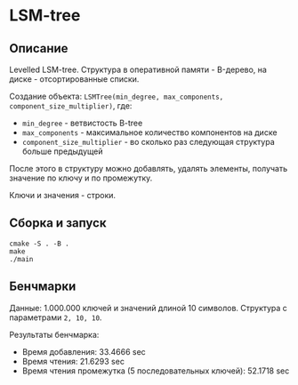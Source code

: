 # LSM-tree

## Описание

Levelled LSM-tree. Структура в оперативной памяти - B-дерево, на диске - отсортированные списки.

Создание объекта: ```LSMTree(min_degree, max_components, component_size_multiplier)```, где:
 - ```min_degree``` - ветвистость B-tree
 - ```max_components``` - максимальное количество компонентов на диске
 - ```component_size_multiplier``` - во сколько раз следующая структура больше предыдущей

После этого в структуру можно добавлять, удалять элементы, получать значение по ключу и по промежутку.

Ключи и значения - строки.

## Сборка и запуск

```
cmake -S . -B . 
make
./main
```

## Бенчмарки

Данные: 1.000.000 ключей и значений длиной 10 символов. Структура с параметрами ```2, 10, 10```.

Результаты бенчмарка:
 - Время добавления: 33.4666 sec
 - Время чтения: 21.6293 sec
 - Время чтения промежутка (5 последовательных ключей): 52.1718 sec

